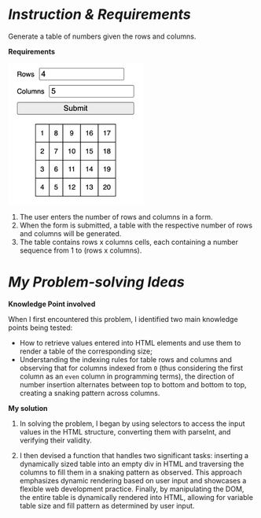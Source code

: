 # *Instruction & Requirements*
Generate a table of numbers given the rows and columns.

**Requirements**

![Table Sample](/D3_GenerateTable/Assets/image.png)
1. The user enters the number of rows and columns in a form.
2. When the form is submitted, a table with the respective number of rows and columns will be generated.
3. The table contains rows x columns cells, each containing a number sequence from 1 to (rows x columns).

# *My Problem-solving Ideas*

**Knowledge Point involved**

When I first encountered this problem, I identified two main knowledge points being tested:

- How to retrieve values entered into HTML elements and use them to render a table of the corresponding size;
- Understanding the indexing rules for table rows and columns and observing that for columns indexed from `0` (thus considering the first column as an `even` column in programming terms), the direction of number insertion alternates between top to bottom and bottom to top, creating a snaking pattern across columns.

**My solution**

1. In solving the problem, I began by using selectors to access the input values in the HTML structure, converting them with parseInt, and verifying their validity.

2. I then devised a function that handles two significant tasks: inserting a dynamically sized table into an empty div in HTML and traversing the columns to fill them in a snaking pattern as observed. This approach emphasizes dynamic rendering based on user input and showcases a flexible web development practice. Finally, by manipulating the DOM, the entire table is dynamically rendered into HTML, allowing for variable table size and fill pattern as determined by user input.

